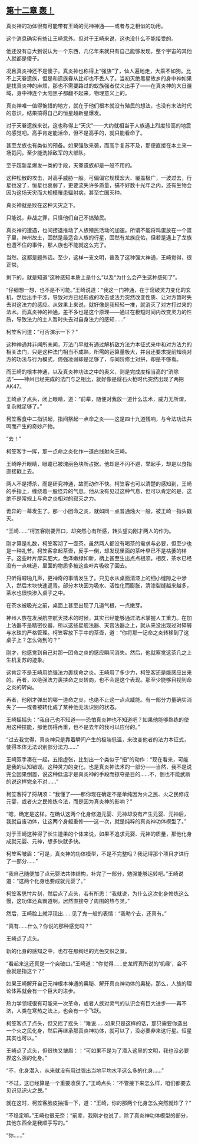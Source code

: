 ## [第十二章 轰！](https://www.xxbiquge.com/11_11207/9238624.html)


  真炎神的功体很有可能带有王崎的元神神通——或者与之相似的功用。

  这个消息确实有些让王崎意外。但对于王崎来说，这也没什么不能接受的。

  他还没有自大到说认为一个东西，几亿年来就只有自己能够发现，整个宇宙的其他人就都是傻子。

  况且真炎神还不是傻子。真炎神也称得上“强族”了，仙人遍地走，大乘不如狗。比不上天眷遗族，但是和遗族眷从比却也不丢人了。当初灭绝黑星故乡的身中神如果是找真炎神的麻烦，那也不需要路过的蚁族强者仗义出手了——在真炎神的大日疆域，身中神连个太阳黑子都翻不起来，物理意义上的。

  真炎神唯一值得惋惜的地方，就在于他们根本就没有殖民的想法，也没有末法时代的意识，结果搞得自己的恒星超新星爆发。

  对于天眷遗族来说，这也称得上“天灾”——大约就相当于人族遇上烈度较高的地震的感觉吧。高手肯定能活命，但不是高手的，就只能看命了。

  甚至龙族也有类似的预备。如果强敌来袭，而高手复苏不及，那便直接在本土来一场氦闪，至少能洗掉敌军的大部队。

  至于超新星爆发一类的手段，天眷遗族却是一般不用的。

  这种松散的攻击，对高手威胁一般。可偏偏它规模宏大、覆盖极广，一波过去，行星也没了，恒星也衰弱了，更要流失许多质量，搞不好数十光年之内，还有生物会因为这场天灾而大规模罹患辐射病，甚至亡国灭种。

  真炎神就是败在这种天灾之下。

  只能说，非战之罪，只怪他们自己不搞殖民。

  真炎神的遭遇，也间接退推动了人族殖民活动的加速。所谓不能将鸡蛋放在一个篮子里，神州故土，固然是最适合人族的行星，固然有龙族庇佑，但若是遇上了龙族也遭不住的事件，那人族也不能就这么完了。

  当然，这都是题外话。至少，这样一支文明，普及了这种强大神通，王崎觉得，很正常。

  剩下的，就是知道“这种感知本质上是什么”以及“为什么会产生这种感知了”。

  “仔细想一想，也不是不可能。”王崎说道：“我这一门神通，在于窥破灵力变化的玄机，然后出手干涉，导致对方已经形成的攻击或法力突然改变性质、让对方暂时失去对这法力的感应。从效果上来说，就好像是我轻轻一推，就消灭了对方打过来的法术。而真炎神的神通，差不多也是这个原理——通过在极短时间内改变灵力的性质，导致法力的主人暂时失去对自身法力的感知……”

  柯笠客问道：“可否演示一下？”

  这种神通并非闻所未闻，万法门早就有通过解析敌方法力本征式来中和对方法力的相关法门，只是这种法门相当不成熟，所需的运算量极大，并且还要求提前知晓对方的功法与行为模式，倚强凌弱却是足够了，与同阶修士对拼，却是不够看。

  而王崎的根本神通，以及真炎神功法之中的奥义，则是完成度相当高的“消除法”——神州已经完成的法门与之相比，就好像是燧石火枪时代突然出现了两把AK47。

  王崎点了点头，闭上眼睛，道：“前辈，随便对我放一道什么法术，威力无所谓，复杂就足够了。”

  柯笠客食中二指骈起，指间祭起一点命之炎——这是四十九道残响，与今法功法共鸣而产生的奇妙产物。

  “去！”

  柯笠客手一挥，那一点命之炎化作一道白线射向王崎。

  王崎睁开眼睛，眼瞳已被瑰丽色块所占据。他却是不闪不避，举起手，却是以食指直接戳上去。

  两人不是搏杀，而是研究神通，故而动作不快。柯笠客也可以清楚的感知到，王崎的手指上，缠绕着一股怪异的气息。他从没有见过这种气息，但可以肯定的是，这绝不是常规上与命之炎相对的寂灭之力。

  诡异的一幕发生了。那一小团命之炎，就如同一点普通烛火一般，被王崎一指头戳灭。

  “王崎……”柯笠客刚要开口，却突然心有所感，转头望向刚才两人的作为。

  刚才算是礼数，柯笠客沏了一壶茶。虽然两人都没有喝茶的需求与必要，但至少也是一种礼节。柯笠客拿起茶壶，反手一倒，却发现里面的茶叶早已不是枯萎的样子。这些叶片厚实肥大，色泽嫩绿如新，柄上甚至生出点点根须。相反，茶水已经没有一点味道，里面的物质多被这些叶片吸收了回去。

  只听得噼啪几声，更神奇的事情发生了。只见水从桌面清漆上的细小缝隙之中渗入，然后木块快速返青。部分木块因为吸水、活性化而膨胀，清漆裂缝越来越多，茶水也很快渗入桌子之中。

  在茶水被吸光之前，桌面上甚至出现了几道气根，一点嫩芽。

  神州人族在发展航空航天技术的时候，其实已经能够通过法术掌握人工重力。在加上法器不是精密仪器，所以这些星舰法器、天宫法器之上，就从来没出现过对碎屑与水珠的严格管理。柯笠客放下手中的茶壶，道：“你将那一记命之炎转移到了这桌子上？怎么做到的？”

  刚才，他感觉到自己对那一团命之炎的感应瞬间消失。然后，他就察觉这茶几之上生机复苏的迹象。

  这肯定不是王崎用绝强法力裹挟命之炎。王崎用了多少力，柯笠客还是能感应出来的。再者，以绝强法力裹挟命之炎转向，也不会是这个表现。那至少能够目视到命之炎的转向。

  再者，他刚才弹出的哪一道命之炎，也绝不止这一点点威能。有一部分力量确实消失了——或者被转化成了某种他无法识别的状态。

  王崎摇摇头：“我自己也不知道——恐怕真炎神也不知道吧？如果他能够熟练的使用这种技能，那他伤得再重，也不是去年的我可以应付的。”

  “过去我觉得，真炎神只是靠着瞬间产生的极端低温，来改变他者的法力本征式，使得本体无法识别部分法力……”

  王崎双手凑在一起，五指虚张，比划出一个类似于“扭”的动作：“现在看来，可能是我的认知错误。这种灵力的变化，也是真炎神法术的一部分——当然，我不是说完全因果倒置，说这种低温才是真炎神的手段而掠夺是目的……不，倒也不能武断的说这样完全不对……”

  柯笠客捋了捋胡须：“我懂了——那你现在确定不是单纯因为火之民、火之民修成元婴，或者火之民修炼今法，而是因为真炎神的影响？”

  “嗯，确定是这样。在确认这两个化身修道元婴、元神却没有产生元婴、元神后，我就自废功体，让这两个身躯重修——这一次，就是纯粹的真炎神功体模型了。”

  对于王崎这种得了长生道果的个体来说，如果不追求元婴、元神的质量，那他化身成就元婴、元神，想多快就多快。

  柯笠客皱眉：“可是，真炎神的功体模型，不是不完整吗？我记得那个项目才进行了一部分……”

  “我自己随便加了点元婴法共体结构，补完了一部分，勉强能够运转吧。”王崎说道：“这两个化身也要成就元婴了。”

  柯笠客思忖片刻，然后点了点头，若有所思：“我就说，为什么这次化身修炼这么慢，这功体还真霸道啊，居然直接夺了周围的热与灵。”

  然后，王崎脸上就浮现出……见了鬼一般的表情：“我勒个去，还真有。”

  “真有……什么？你说的那种感觉吗？”

  王崎点了点头。

  新的化身的感知之中，也存在那绚烂的光色交织之景。

  “看起来这还真是一个突破口。”王崎道：“你觉得……史龙辉真所说的‘机缘’，会不会就是指这个？”

  如果王崎解开自己元神根本神通的奥秘、解开真炎神功体的奥秘，那么，人族的理论体系就会有一个巨大的进步。

  热力学领域很有可能来一次革命，或者人族对灵气的认识会有巨大进步——再不济，人类在寒热之法上，也会有一个飞跃。

  柯笠客点了点头，但又摇了摇头：“难说……如果只是这样的话，那只需要你造出一个火之民化身，然后再继承那真炎神功体，就可以了，没必要非来这行星。恒星其实也可以。”

  王崎点了点头，但很快又皱眉：：“可如果不是为了潜入这里的文明，我也没必要捏这么强的化身。”

  “不，化身潜入，从来就没有用过强出当地平均水平这么多的化身……”

  “不过，这已经算是一个重要收获了。”王崎点头：“不管接下来怎么样，咱们都要去见识见识火之民。”

  就在这时，柯笠客脸皮抽搐一下，道：“王崎，你的那两个化身怎么突然就炸了？”

  “不稳定嘛。”王崎也很无奈：“前辈，我刚才也说了，除了真炎神功体模型的部分，其他东西全是我顺手写的。”

  “你……”
